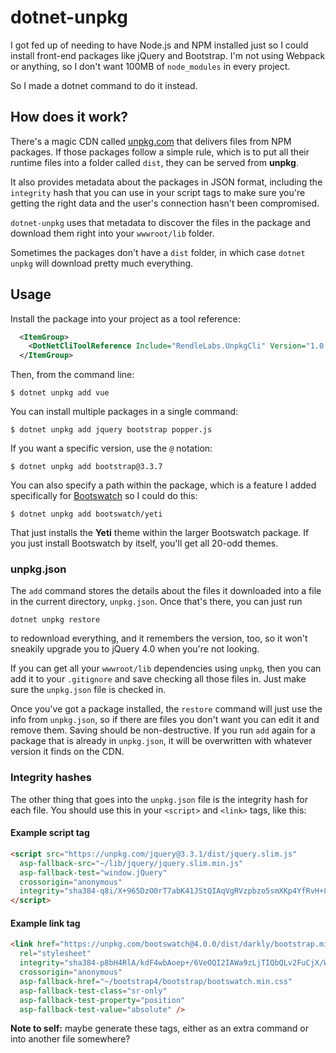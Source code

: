 # dotnet-unpkg
I got fed up of needing to have Node.js and NPM installed just so I could install
front-end packages like jQuery and Bootstrap. I'm not using Webpack or anything,
so I don't want 100MB of `node_modules` in every project.

So I made a dotnet command to do it instead.

## How does it work?

There's a magic CDN called [unpkg.com](https://unpkg.com) that delivers files from
NPM packages. If those packages follow a simple rule, which is to put all their
runtime files into a folder called `dist`, they can be served from **unpkg**.

It also provides metadata about the packages in JSON format, including the `integrity`
hash that you can use in your script tags to make sure you're getting the right data
and the user's connection hasn't been compromised.

`dotnet-unpkg` uses that metadata to discover the files in the package and download
them right into your `wwwroot/lib` folder.

Sometimes the packages don't have a `dist` folder, in which case `dotnet unpkg` will download pretty much everything.

## Usage

Install the package into your project as a tool reference:

```xml
  <ItemGroup>
    <DotNetCliToolReference Include="RendleLabs.UnpkgCli" Version="1.0.0-*" />
  </ItemGroup>
```

Then, from the command line:

```
$ dotnet unpkg add vue
```

You can install multiple packages in a single command:

```
$ dotnet unpkg add jquery bootstrap popper.js
```

If you want a specific version, use the `@` notation:

```
$ dotnet unpkg add bootstrap@3.3.7
```

You can also specify a path within the package, which is a feature I added
specifically for [Bootswatch](https://bootswatch.com) so I could do this:

```
$ dotnet unpkg add bootswatch/yeti
```
That just installs the **Yeti** theme within the larger Bootswatch package. If
you just install Bootswatch by itself, you'll get all 20-odd themes.

### unpkg.json

The `add` command stores the details about the files it downloaded into a file in the current directory, `unpkg.json`. Once that's there, you can just run

```
dotnet unpkg restore
```

to redownload everything, and it remembers the version, too, so it won't sneakily
upgrade you to jQuery 4.0 when you're not looking.

If you can get all your `wwwroot/lib` dependencies using `unpkg`, then you can add
it to your `.gitignore` and save checking all those files in. Just make sure the `unpkg.json` file is checked in.

Once you've got a package installed, the `restore` command will just use the info
from `unpkg.json`, so if there are files you don't want you can edit it and remove
them. Saving should be non-destructive. If you run `add` again for a package that
is already in `unpkg.json`, it will be overwritten with whatever version it finds
on the CDN.

### Integrity hashes

The other thing that goes into the `unpkg.json` file is the integrity hash for each
file. You should use this in your `<script>` and `<link>` tags, like this:

#### Example script tag

```html
<script src="https://unpkg.com/jquery@3.3.1/dist/jquery.slim.js"
  asp-fallback-src="~/lib/jquery/jquery.slim.min.js"
  asp-fallback-test="window.jQuery"
  crossorigin="anonymous"
  integrity="sha384-q8i/X+965DzO0rT7abK41JStQIAqVgRVzpbzo5smXKp4YfRvH+8abtTE1Pi6jizo">
</script>
```

#### Example link tag

```html
<link href="https://unpkg.com/bootswatch@4.0.0/dist/darkly/bootstrap.min.css"
  rel="stylesheet"
  integrity="sha384-p8bH4RlA/kdF4wbAoep+/6VeOQI2IAWa9zLjTIQbQLv2FuCjX/W/FkdYdeKISDvK"
  crossorigin="anonymous"
  asp-fallback-href="~/bootstrap4/bootstrap/bootswatch.min.css"
  asp-fallback-test-class="sr-only"
  asp-fallback-test-property="position"
  asp-fallback-test-value="absolute" />
```

**Note to self:** maybe generate these tags, either as an extra command or
into another file somewhere?

